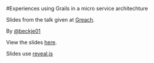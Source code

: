 #Experiences using Grails in a micro service architechture

Slides from the talk given at [Greach](http://greach.es/).

By [@beckje01](http://twitter.com/beckje01)

View the slides [here](http://beckje01.github.io/greach-2014-micro-service-talk/#/).

Slides use [reveal.js](http://lab.hakim.se/reveal-js/#/)